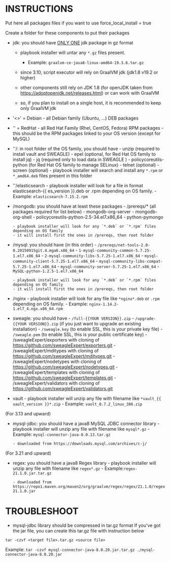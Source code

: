 # INSTRUCTIONS

Put here all packages files if you want to use force_local_install = true

Create a folder for these components to put their packages

- jdk: you should have <ins>ONLY ONE</ins> jdk package in gz format
  - playbook installer will untar any `*.gz` files present.
    - Example: `graalvm-ce-java8-linux-amd64-19.3.6.tar.gz`

  - since 3.10, script executor will rely on GraalVM jdk (jdk1.8 v19.2 or higher)
  - other components still rely on JDK 1.8 (for openJDK taken from https://adoptopenjdk.net/releases.html) or can work with GraalVM
  - so, if you plan to install on a single host, it is recommended to keep only GraalVM jdk

- '<<OS family>>' = Debian
      - all Debian family (Ubuntu, ...) DEB packages

- '<OS family>' = RedHat
      - all Red Hat Family (Rhel, CentOS, Fedora) RPM packages
      - this should be the RPM packages linked to your OS version (except for MySQL)

- '<OS family>'/: in root folder of the OS family, you should have
      - unzip (required to install vault and SWEAGLE)
      - epel (optional, for Red Hat OS family to install jq)
      - jq (required only to load data in SWEAGLE )
      - policycoreutils-python (for Red Hat OS family to manage SELinux)
      - telnet (optional)
      - screen (optional)
      - playbook installer will search and install any `*.rpm` or `*_amd64.deb` files present in this folder

- '<OS family>'/elasticsearch
      - playbook installer will look for a file in format elasticsearch-{{ es_version }}.deb or .rpm depending on OS family.
        - Example: `elasticsearch-7.15.2.rpm`

- <OS family>/mongodb: you should have at least these packages
      - /prereqs/* (all packages required for list below)
      - mongodb-org-server
      - mongodb-org-shell
      - policycoreutils-python-2.5-34.el7.x86_64
      - python-pymongo

      - playbook installer will look for any `*.deb` or `*.rpm` files depending on OS family
      - it will install first the ones in /prereqs, then root folder

- <OS family>/mysql: you should have (in this order)
      - `/prereqs/net-tools-2.0-0.20150915git.4.mga6.x86_64`
      - `1-mysql-community-common-5.7.25-1.el7.x86_64`
      - `2-mysql-community-libs-5.7.25-1.el7.x86_64`
      - `mysql-community-client-5.7.25-1.el7.x86_64`
      - `mysql-community-libs-compat-5.7.25-1.el7.x86_64`
      - `mysql-community-server-5.7.25-1.el7.x86_64`
      - `MySQL-python-1.2.5-1.el7.x86_64`

      - playbook installer will look for any `*.deb` or `*.rpm` files depending on OS family
      - it will install first the ones in /prereqs, then root folder

- <OS family>/nginx
      - playbook installer will look for any file like `*nginx*.deb` or `.rpm` depending on OS family.
        - Example: `nginx-1.14.2-1.el7_4.ngx.x86_64.rpm`

- sweagle: you should have
      - `/full-{{YOUR VERSION}}.zip`
      - `/upgrade-{{YOUR VERSION}}.zip` (if you just want to upgrade an existing installation)
      - `/sweagle.key` (to enable SSL, this is your private key file)
      - `/sweagle.pem` (to enable SSL, this is your public certificate key)
      - /sweagleExpert/exporters with cloning of https://github.com/sweagleExpert/exporters.git
      - /sweagleExpert/mditypes with cloning of https://github.com/sweagleExpert/mditypes.git
      - /sweagleExpert/nodetypes with cloning of https://github.com/sweagleExpert/nodetypes.git
      - /sweagleExpert/templates with cloning of https://github.com/sweagleExpert/templates.git
      - /sweagleExpert/validators with cloning of https://github.com/sweagleExpert/validators.git

- vault
      - playbook installer will unzip any file with filename like `*vault_{{ vault_version }}*.zip`
        - Example: `vault_0.7.2_linux_386.zip`


(For 3.13 and upward)
- mysql-jdbc: you should have a java8 MySQL JDBC connector library
      - playbook installer will unzip any file with filename like `mysql*.gz`
        - Example: `mysql-connector-java-8.0.13.tar.gz`

      - downloaded from https://downloads.mysql.com/archives/c-j/


(For 3.21 and upward)
- regex: you should have a java8 Regex library
      - playbook installer will unzip any file with filename like `regex*.gz`
        - Example:`regex-21.1.0.jar.tar.gz`

      - downloaded from https://repo1.maven.org/maven2/org/graalvm/regex/regex/21.1.0/regex-21.1.0.jar


# TROUBLESHOOT

- mysql-jdbc library should be compressed in tar.gz format
If you've got the jar file, you can create this tar.gz file with instruction below

`tar -czvf <target file>.tar.gz <source file>`

Example: `tar -czvf mysql-connector-java-8.0.20.jar.tar.gz ./mysql-connector-java-8.0.20.jar`
